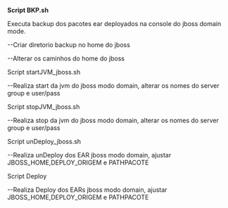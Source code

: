 
<b>Script BKP.sh</b>

Executa backup dos pacotes ear deployados na console do jboss domain mode.

--Criar diretorio backup no home do jboss

--Alterar os caminhos do home do jboss

Script startJVM_jboss.sh

--Realiza start da jvm do jboss modo domain, alterar os nomes do server group e user/pass


Script stopJVM_jboss.sh

--Realiza stop da jvm do jboss modo domain, alterar os nomes do server group e user/pass


Script unDeploy_jboss.sh

--Realiza unDeploy dos EAR jboss modo domain, ajustar JBOSS_HOME,DEPLOY_ORIGEM e PATHPACOTE




Script Deploy 

--Realiza Deploy dos EARs jboss modo domain, ajustar JBOSS_HOME,DEPLOY_ORIGEM e PATHPACOTE
